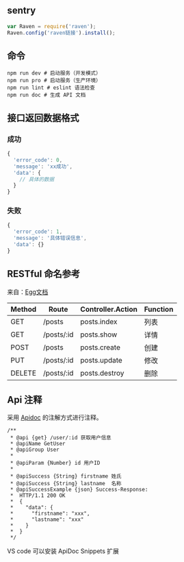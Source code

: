 ## sentry
```JavaScript
var Raven = require('raven');
Raven.config('raven链接').install();
```

## 命令
```
npm run dev # 启动服务（开发模式）
npm run pro # 启动服务（生产环境）
npm run lint # eslint 语法检查
npm run doc # 生成 API 文档
```

## 接口返回数据格式
### 成功
```JavaScript
{
  'error_code': 0,
  'message': 'xx成功',
  'data': {
    // 具体的数据
  }
}
```

### 失败
```JavaScript
{
  'error_code': 1,
  'message': '具体错误信息',
  'data': {}
}
```



## RESTful 命名参考
来自：[Egg文档](https://eggjs.org/zh-cn/basics/router.html#restful-%E9%A3%8E%E6%A0%BC%E7%9A%84-url-%E5%AE%9A%E4%B9%89)

Method | Route | Controller.Action | Function
-- | -- | -- | --
GET | /posts | posts.index | 列表
GET | /posts/:id | posts.show | 详情
POST | /posts | posts.create | 创建
PUT | /posts/:id | posts.update | 修改
DELETE | /posts/:id | posts.destroy | 删除

## Api 注释
采用 [Apidoc](http://apidocjs.com/) 的注解方式进行注释。
```
/**
 * @api {get} /user/:id 获取用户信息
 * @apiName GetUser
 * @apiGroup User
 *
 * @apiParam {Number} id 用户ID
 *
 * @apiSuccess {String} firstname 姓氏
 * @apiSuccess {String} lastname  名称
 * @apiSuccessExample {json} Success-Response:
 *  HTTP/1.1 200 OK
 *  {
 *    "data": {
 *      "firstname": "xxx",
 *      "lastname": "xxx"
 *    }
 *  }
 */
```
VS code 可以安装 ApiDoc Snippets 扩展